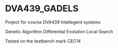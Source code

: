 # DVA439_GADELS
Project for course DVA439 Intellegent systems

Genetic Algorithm Differential Evolution Local Search

Tested on the testbench mark CEC14